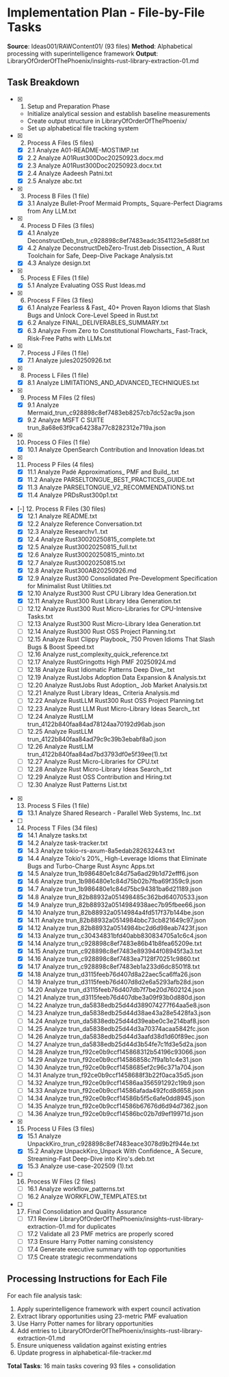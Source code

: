 # Implementation Plan - File-by-File Tasks

**Source**: Ideas001/RAWContent01/ (93 files)
**Method**: Alphabetical processing with superintelligence framework
**Output**: LibraryOfOrderOfThePhoenix/insights-rust-library-extraction-01.md

## Task Breakdown

- [x] 1. Setup and Preparation Phase
  - Initialize analytical session and establish baseline measurements
  - Create output structure in LibraryOfOrderOfThePhoenix/
  - Set up alphabetical file tracking system

- [x] 2. Process A Files (5 files)
  - [x] 2.1 Analyze A01-README-MOSTIMP.txt
  - [x] 2.2 Analyze A01Rust300Doc20250923.docx.md
  - [x] 2.3 Analyze A01Rust300Doc20250923.docx.txt
  - [x] 2.4 Analyze Aadeesh Patni.txt
  - [x] 2.5 Analyze abc.txt

- [x] 3. Process B Files (1 file)
  - [x] 3.1 Analyze Bullet-Proof Mermaid Prompts_ Square-Perfect Diagrams from Any LLM.txt

- [x] 4. Process D Files (3 files)
  - [x] 4.1 Analyze DeconstructDeb_trun_c928898c8ef7483eadc3541123e5d88f.txt
  - [x] 4.2 Analyze DeconstructDebZero-Trust.deb Dissection_ A Rust Toolchain for Safe, Deep-Dive Package Analysis.txt
  - [x] 4.3 Analyze design.txt

- [x] 5. Process E Files (1 file)
  - [x] 5.1 Analyze Evaluating OSS Rust Ideas.md

- [x] 6. Process F Files (3 files)
  - [x] 6.1 Analyze Fearless & Fast_ 40+ Proven Rayon Idioms that Slash Bugs and Unlock Core-Level Speed in Rust.txt
  - [x] 6.2 Analyze FINAL_DELIVERABLES_SUMMARY.txt
  - [x] 6.3 Analyze From Zero to Constitutional Flowcharts_ Fast-Track, Risk-Free Paths with LLMs.txt

- [x] 7. Process J Files (1 file)
  - [x] 7.1 Analyze jules20250926.txt

- [x] 8. Process L Files (1 file)
  - [x] 8.1 Analyze LIMITATIONS_AND_ADVANCED_TECHNIQUES.txt

- [x] 9. Process M Files (2 files)
  - [x] 9.1 Analyze Mermaid_trun_c928898c8ef7483eb8257cb7dc52ac9a.json
  - [x] 9.2 Analyze MSFT C SUITE trun_8a68e63f9ca64238a77c8282312e719a.json

- [x] 10. Process O Files (1 file)
  - [x] 10.1 Analyze OpenSearch Contribution and Innovation Ideas.txt

- [x] 11. Process P Files (4 files)
  - [x] 11.1 Analyze Padé Approximations_ PMF and Build_.txt
  - [x] 11.2 Analyze PARSELTONGUE_BEST_PRACTICES_GUIDE.txt
  - [x] 11.3 Analyze PARSELTONGUE_V2_RECOMMENDATIONS.txt
  - [x] 11.4 Analyze PRDsRust300p1.txt

- [-] 12. Process R Files (30 files)
  - [x] 12.1 Analyze README.txt
  - [x] 12.2 Analyze Reference Conversation.txt
  - [x] 12.3 Analyze Researchv1..txt
  - [x] 12.4 Analyze Rust30020250815_complete.txt
  - [x] 12.5 Analyze Rust30020250815_full.txt
  - [x] 12.6 Analyze Rust30020250815_minto.txt
  - [x] 12.7 Analyze Rust30020250815.txt
  - [x] 12.8 Analyze Rust300AB20250926.md
  - [x] 12.9 Analyze Rust300 Consolidated Pre-Development Specification for Minimalist Rust Utilities.txt
  - [x] 12.10 Analyze Rust300 Rust CPU Library Idea Generation.txt
  - [x] 12.11 Analyze Rust300 Rust Library Idea Generation.txt
  - [ ] 12.12 Analyze Rust300 Rust Micro-Libraries for CPU-Intensive Tasks.txt
  - [ ] 12.13 Analyze Rust300 Rust Micro-Library Idea Generation.txt
  - [ ] 12.14 Analyze Rust300 Rust OSS Project Planning.txt
  - [ ] 12.15 Analyze Rust Clippy Playbook_ 750 Proven Idioms That Slash Bugs & Boost Speed.txt
  - [ ] 12.16 Analyze rust_complexity_quick_reference.txt
  - [ ] 12.17 Analyze RustGringotts High PMF 20250924.md
  - [ ] 12.18 Analyze Rust Idiomatic Patterns Deep Dive_.txt
  - [ ] 12.19 Analyze RustJobs Adoption Data Expansion & Analysis.txt
  - [ ] 12.20 Analyze RustJobs Rust Adoption_ Job Market Analysis.txt
  - [ ] 12.21 Analyze Rust Library Ideas_ Criteria Analysis.md
  - [ ] 12.22 Analyze RustLLM Rust300 Rust OSS Project Planning.txt
  - [ ] 12.23 Analyze Rust LLM Rust Micro-Library Ideas Search_.txt
  - [ ] 12.24 Analyze RustLLM trun_4122b840faa84ad78124aa70192d96ab.json
  - [ ] 12.25 Analyze RustLLM trun_4122b840faa84ad79c9c39b3ebabf8a0.json
  - [ ] 12.26 Analyze RustLLM trun_4122b840faa84ad7bd3793df0e5f39ee(1).txt
  - [ ] 12.27 Analyze Rust Micro-Libraries for CPU.txt
  - [ ] 12.28 Analyze Rust Micro-Library Ideas Search_.txt
  - [ ] 12.29 Analyze Rust OSS Contribution and Hiring.txt
  - [ ] 12.30 Analyze Rust Patterns List.txt

- [x] 13. Process S Files (1 file)
  - [x] 13.1 Analyze Shared Research - Parallel Web Systems, Inc..txt

- [ ] 14. Process T Files (34 files)
  - [x] 14.1 Analyze tasks.txt
  - [x] 14.2 Analyze task-tracker.txt
  - [x] 14.3 Analyze tokio-rs-axum-8a5edab282632443.txt
  - [x] 14.4 Analyze Tokio's 20%_ High-Leverage Idioms that Eliminate Bugs and Turbo-Charge Rust Async Apps.txt
  - [x] 14.5 Analyze trun_1b986480e1c84d75a6ad29b1d72efff6.json
  - [x] 14.6 Analyze trun_1b986480e1c84d75b02b7fba69f359c9.json
  - [x] 14.7 Analyze trun_1b986480e1c84d75bc94381ba6d21189.json
  - [x] 14.8 Analyze trun_82b88932a051498485c362bd64070533.json
  - [x] 14.9 Analyze trun_82b88932a0514984938aec7b95fbee66.json
  - [x] 14.10 Analyze trun_82b88932a0514984a4fd517f37b144be.json
  - [x] 14.11 Analyze trun_82b88932a0514984bbc73cb821649c97.json
  - [x] 14.12 Analyze trun_82b88932a0514984bc2d6d98eab7423f.json
  - [x] 14.13 Analyze trun_c30434831bfd40abb830834705a1c6c4.json
  - [x] 14.14 Analyze trun_c928898c8ef7483e86b41b8fea65209e.txt
  - [x] 14.15 Analyze trun_c928898c8ef7483e893944f08945f3a3.txt
  - [x] 14.16 Analyze trun_c928898c8ef7483ea7128f70251c9860.txt
  - [x] 14.17 Analyze trun_c928898c8ef7483eb1a233d6dc8501f8.txt
  - [x] 14.18 Analyze trun_d3115feeb76d407d8a22aec5ca6ffa26.json
  - [ ] 14.19 Analyze trun_d3115feeb76d407d8d2e6a5293afb28d.json
  - [ ] 14.20 Analyze trun_d3115feeb76d407db7f7be20d7602124.json
  - [ ] 14.21 Analyze trun_d3115feeb76d407dbe3a09f93b0d880d.json
  - [ ] 14.22 Analyze trun_da5838edb25d44d389074277f64aa5e8.json
  - [ ] 14.23 Analyze trun_da5838edb25d44d38ae43a28e5428fa3.json
  - [ ] 14.24 Analyze trun_da5838edb25d44d39eabe0c3e214baf8.json
  - [ ] 14.25 Analyze trun_da5838edb25d44d3a70374acaa5842fc.json
  - [ ] 14.26 Analyze trun_da5838edb25d44d3aafd38d1d60f89ec.json
  - [ ] 14.27 Analyze trun_da5838edb25d44d3b54fe7c1fd3e5d2a.json
  - [ ] 14.28 Analyze trun_f92ce0b9ccf145868312b54196c93066.json
  - [ ] 14.29 Analyze trun_f92ce0b9ccf14586858c7f9a1b1c4e31.json
  - [ ] 14.30 Analyze trun_f92ce0b9ccf1458685ef2c96c371a704.json
  - [ ] 14.31 Analyze trun_f92ce0b9ccf1458688f3b22f0aca35d5.json
  - [ ] 14.32 Analyze trun_f92ce0b9ccf14586aa356591292c19b9.json
  - [ ] 14.33 Analyze trun_f92ce0b9ccf14586afada492fcd8d658.json
  - [ ] 14.34 Analyze trun_f92ce0b9ccf14586b5f5c6afe0dd8945.json
  - [ ] 14.35 Analyze trun_f92ce0b9ccf14586b67676d6d94d7362.json
  - [ ] 14.36 Analyze trun_f92ce0b9ccf14586bc02b7d9ef19971d.json

- [x] 15. Process U Files (3 files)
  - [x] 15.1 Analyze UnpackKiro_trun_c928898c8ef7483eace3078d9b2f944e.txt
  - [x] 15.2 Analyze UnpackKiro_Unpack With Confidence_ A Secure, Streaming-Fast Deep-Dive into Kiro's.deb.txt
  - [x] 15.3 Analyze use-case-202509 (1).txt

- [ ] 16. Process W Files (2 files)
  - [ ] 16.1 Analyze workflow_patterns.txt
  - [ ] 16.2 Analyze WORKFLOW_TEMPLATES.txt

- [ ] 17. Final Consolidation and Quality Assurance
  - [ ] 17.1 Review LibraryOfOrderOfThePhoenix/insights-rust-library-extraction-01.md for duplicates
  - [ ] 17.2 Validate all 23 PMF metrics are properly scored
  - [ ] 17.3 Ensure Harry Potter naming consistency
  - [ ] 17.4 Generate executive summary with top opportunities
  - [ ] 17.5 Create strategic recommendations

## Processing Instructions for Each File

For each file analysis task:
1. Apply superintelligence framework with expert council activation
2. Extract library opportunities using 23-metric PMF evaluation
3. Use Harry Potter names for library opportunities
4. Add entries to LibraryOfOrderOfThePhoenix/insights-rust-library-extraction-01.md
5. Ensure uniqueness validation against existing entries
6. Update progress in alphabetical-file-tracker.md

**Total Tasks**: 16 main tasks covering 93 files + consolidation
